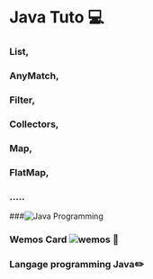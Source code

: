 # Java Tuto :computer: 

### List, 
### AnyMatch,
### Filter,
### Collectors,
### Map,
### FlatMap,
### .....

###![Java  Programming](https://github.com/Bill29200/TimeEspRGB/blob/master/ECRAN.png)
### Wemos Card ![wemos](https://user-images.githubusercontent.com/96910658/181264099-5249d5ae-d436-4dae-927c-43ed8c33490b.png) :pushpin:
  

### Langage programming Java:pencil2:
